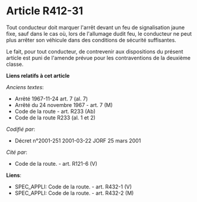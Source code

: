 # Article R412-31

Tout conducteur doit marquer l'arrêt devant un feu de signalisation jaune fixe, sauf dans le cas où, lors de l'allumage dudit
feu, le conducteur ne peut plus arrêter son véhicule dans des conditions de sécurité suffisantes.

Le fait, pour tout conducteur, de contrevenir aux dispositions du présent article est puni de l'amende prévue pour les
contraventions de la deuxième classe.

**Liens relatifs à cet article**

_Anciens textes_:

  - Arrêté 1967-11-24 art. 7 (al. 7)
  - Arrêté du 24 novembre 1967 - art. 7 (M)
  - Code de la route - art. R233 (Ab)
  - Code de la route R233 (al. 1 et 2)

_Codifié par_:

  - Décret n°2001-251 2001-03-22 JORF 25 mars 2001

_Cité par_:

  - Code de la route. - art. R121-6 (V)

**Liens**:

  - SPEC_APPLI: Code de la route. - art. R432-1 (V)
  - SPEC_APPLI: Code de la route. - art. R432-2 (M)
